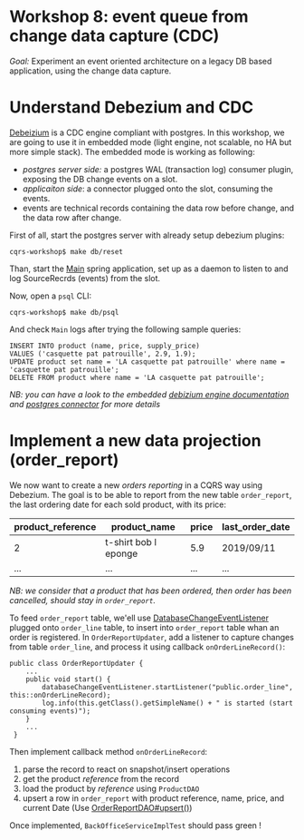 # Workshop 8: event queue from change data capture (CDC)

_Goal:_ 
Experiment an event oriented architecture on a legacy DB based application, using the change data capture.

# Understand Debezium and CDC
[Debeizium](https://debezium.io/) is a CDC engine compliant with postgres. 
In this workshop, we are going to use it in embedded mode (light engine, not scalable, no HA but more simple stack).
The embedded mode is working as following:
* *postgres server side:* a postgres WAL (transaction log) consumer plugin, exposing the DB change events on a slot.
* *applicaiton side*: a connector plugged onto the slot, consuming the events.
* events are technical records containing the data row before change, and the data row after change.

First of all, start the postgres server with already setup debezium plugins:
``` 
cqrs-workshop$ make db/reset
```
Than, start the [Main](src/main/java/fr/soat/cqrs/Main.java) spring application, set up as a daemon to listen to and log SourceRecrds (events) from the slot.

Now, open a `psql` CLI:
``` 
cqrs-workshop$ make db/psql
```
And check `Main` logs after trying the following sample queries:
``` 
INSERT INTO product (name, price, supply_price)
VALUES ('casquette pat patrouille', 2.9, 1.9);
UPDATE product set name = 'LA casquette pat patrouille' where name = 'casquette pat patrouille';
DELETE FROM product where name = 'LA casquette pat patrouille';
``` 

*NB: you can have a look to the embedded [debizium engine documentation](https://debezium.io/docs/embedded/#in_the_code) and [postgres connector](https://debezium.io/docs/connectors/postgresql) for more details*

# Implement a new data projection (order_report)
We now want to create a new *orders reporting* in a CQRS way using Debezium.
The goal is to be able to report from the new table `order_report`, the last ordering date for each sold product, with its price:

|product_reference|product_name          |price|last_order_date|
|-----------------|----------------------|-----|---------------|
| 2               |t-shirt bob l eponge  | 5.9 |  2019/09/11   |
| ...             |        ...           | ... |  ...          |   

*NB: we consider that a product that has been ordered, then order has been cancelled, should stay in `order_report`.*

To feed `order_report` table, we'ell use [DatabaseChangeEventListener](src/main/java/fr/soat/cqrs/service/backoffice/DatabaseChangeEventListener.java) plugged onto `order_line` table, to insert into `order_report` table whan an order is registered.
In `OrderReportUpdater`, add a listener to capture changes from table `order_line`, and process it using callback `onOrderLineRecord()`:
``` 
public class OrderReportUpdater {
    ...
    public void start() {
        databaseChangeEventListener.startListener("public.order_line", this::onOrderLineRecord);
        log.info(this.getClass().getSimpleName() + " is started (start consuming events)");
    }
    ...
 }
```
Then implement callback method `onOrderLineRecord`:
1. parse the record to react on snapshot/insert operations
2. get the product *reference* from the record
3. load the product by *reference* using `ProductDAO`
4. upsert a row in `order_report` with product reference, name, price, and current Date (Use [OrderReportDAO#upsert()](src/main/java/fr/soat/cqrs/dao/OrderReportDAO.java#L7))

Once implemented, `BackOfficeServiceImplTest` should pass green !
